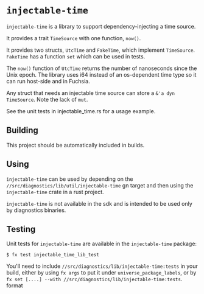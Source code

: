 # `injectable-time`

`injectable-time` is a library to support dependency-injecting a time source.

It provides a trait `TimeSource` with one function, `now()`.

It provides two structs, `UtcTime` and `FakeTime`, which implement
`TimeSource`. `FakeTime` has a function `set` which can be used in tests.

The `now()` function of `UtcTime` returns the number of nanoseconds since
the Unix epoch. The library uses i64 instead of an os-dependent time type so
it can run host-side and in Fuchsia.

Any struct that needs an injectable time source can store a
`&'a dyn TimeSource`. Note the lack of `mut`.

See the unit tests in injectable_time.rs for a usage example.

## Building

This project should be automatically included in builds.

## Using

`injectable-time` can be used by depending on the
`//src/diagnostics/lib/util/injectable-time` gn target and then using
the `injectable-time` crate in a rust project.

`injectable-time` is not available in the sdk and is intended to be used only by
diagnostics binaries.

## Testing

Unit tests for `injectable-time` are available in the
`injectable-time` package:

```
$ fx test injectable_time_lib_test
```

You'll need to include `//src/diagnostics/lib/injectable-time:tests` in your
build, either by using `fx args` to put it under `universe_package_labels`, or
by `fx set [....] --with //src/diagnostics/lib/injectable-time:tests`.
format
